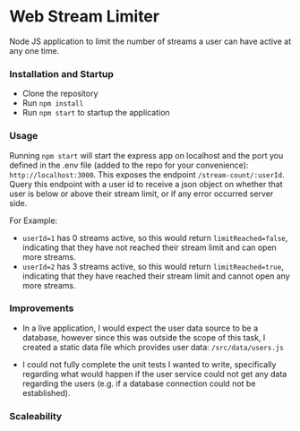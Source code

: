 # Web Stream Limiter

Node JS application to limit the number of streams a user can have active at any one time.

### Installation and Startup

 - Clone the repository
 - Run `npm install`
 - Run `npm start` to startup the application

### Usage

Running `npm start` will start the express app on localhost and the port you defined in the .env file (added to the repo for your convenience): `http://localhost:3000`. This exposes the endpoint `/stream-count/:userId`. Query this endpoint with a user id to receive a json object on whether that user is below or above their stream limit, or if any error occurred server side.

For Example:

 - `userId=1` has 0 streams active, so this would return `limitReached=false`, indicating that they have not reached their stream limit and can open more streams.
 - `userId=2` has 3 streams active, so this would return `limitReached=true`, indicating that they have reached their stream limit and cannot open any more streams.

### Improvements

 - In a live application, I would expect the user data source to be a database, however since this was outside the scope of this task, I created a static data file which provides user data: `/src/data/users.js`
 
 - I could not fully complete the unit tests I wanted to write, specifically regarding what would happen if the user service could not get any data regarding the users (e.g. if a database connection could not be established).
 
 ### Scaleability
 
